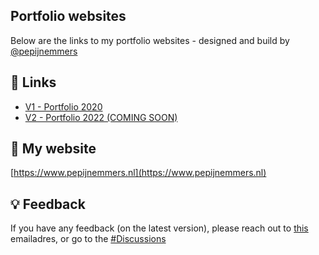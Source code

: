 <base target="_blank" /><link rel="shortcut icon" type="image/x-icon" href="https://www.pepijnemmers.nl/images/favicon.ico" />

## Portfolio websites

Below are the links to my portfolio websites - designed and build by [@pepijnemmers](https://www.github.com/pepijnemmers)


## 🔗 Links

- [V1 - Portfolio 2020](https://pepijnemmers.github.io/portfolio/V1/)
- [V2 - Portfolio 2022 (COMING SOON)](https://pepijnemmers.github.io/portfolio/V2/)


## 🚀 My website

[https://www.pepijnemmers.nl](https://www.pepijnemmers.nl)


## 💡 Feedback

If you have any feedback (on the latest version), please reach out to [this](mailto:info@pepijnemmers.nl?subject=Github_Portfolio_Feedback) emailadres, or go to the [#Discussions](https://github.com/pepijnemmers/pepijnemmers.github.io/discussions)
